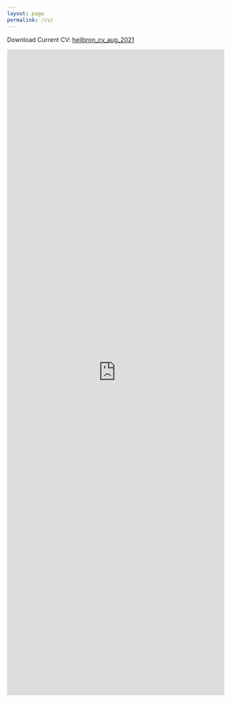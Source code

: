 ```yaml
---
layout: page
permalink: /cv/
---
```


Download Current CV: [heilbron_cv_aug_2021](https://github.com/jheilbron/jheilbron.github.io/raw/master/downloads/heilbron_cv.pdf)

<html lang="en" style="width:100%; height:1500;">
  <body style="width:100%; height:1500; margin:0;">
    <iframe src="https://docs.google.com/gview?url=https://github.com/jheilbron/jheilbron.github.io/raw/master/downloads/heilbron_cv.pdf&embedded=true" style="width:100%; height:1500;" frameborder="0"></iframe>
  </body>
</html>
